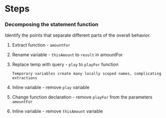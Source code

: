 # Steps

### Decomposing the statement function

Identify the points that separate different parts of the overall behavior.

1.  Extract function - `amountFor`
2.  Rename variable - `thisAmount` to `result` in amountFor
3.  Replace temp with query - `play` to `playFor` function

        Temporary variables create many locally scoped names, complicating extractions

4.  Inline variable - remove `play` variable
5.  Change function declaration - remove `playFor` from the parameters `amountFor`
6.  Inline variable - remove `thisAmount` variable
